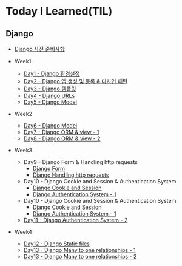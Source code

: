 # Today I Learned(TIL)

## Django

* [Django 사전 준비사항](Week_1/Django_guide.md)

* Week1
  * [Day1 - Django 환경설정](Week_1/Django_0320.md)
  * [Day2 - Django 앱 생성 및 등록 & 디자인 패턴](Week_1/Django_0321.md)
  * [Day3 - Django 템플릿](Week_1/Django_0322.md)
  * [Day4 - Django URLs](Week_1/Django_0323.md)
  * [Day5 - Django Model](Week_1/Django_0324.md)

* Week2
  * [Day6 - Django Model](Week_2/Django_0328.md)
  * [Day7 - Django ORM & view - 1](Week_2/Django_0329.md)
  * [Day8 - Django ORM & view - 2](Week_2/Django_0330.md)

* Week3
  * Day9 - Django Form & Handling http requests
    * [Django Form](Week_3/Django_0403-1.md)
    * [Django Handling http requests](Week_3/Django_0403-2.md)
  * Day10 - Django Cookie and Session & Authentication System
    * [Django Cookie and Session](Week_3/Django_0404-1.md)
    * [Django Authentication System - 1](Week_3/Django_0404-2.md)
  * Day10 - Django Cookie and Session & Authentication System
    * [Django Cookie and Session](Week_3/Django_0404-1.md)
    * [Django Authentication System - 1](Week_3/Django_0404-2.md)
  * [Day11 - Django Authentication System - 2](Week_3/Django_0405.md)

* Week4
  * [Day12 - Django Static files](Week_4/Django_0410.md)
  * [Day13 - Django Many to one relationships - 1](Week_4/Django_0411.md)
  * [Day13 - Django Many to one relationships - 2](Week_4/Django_0412.md)